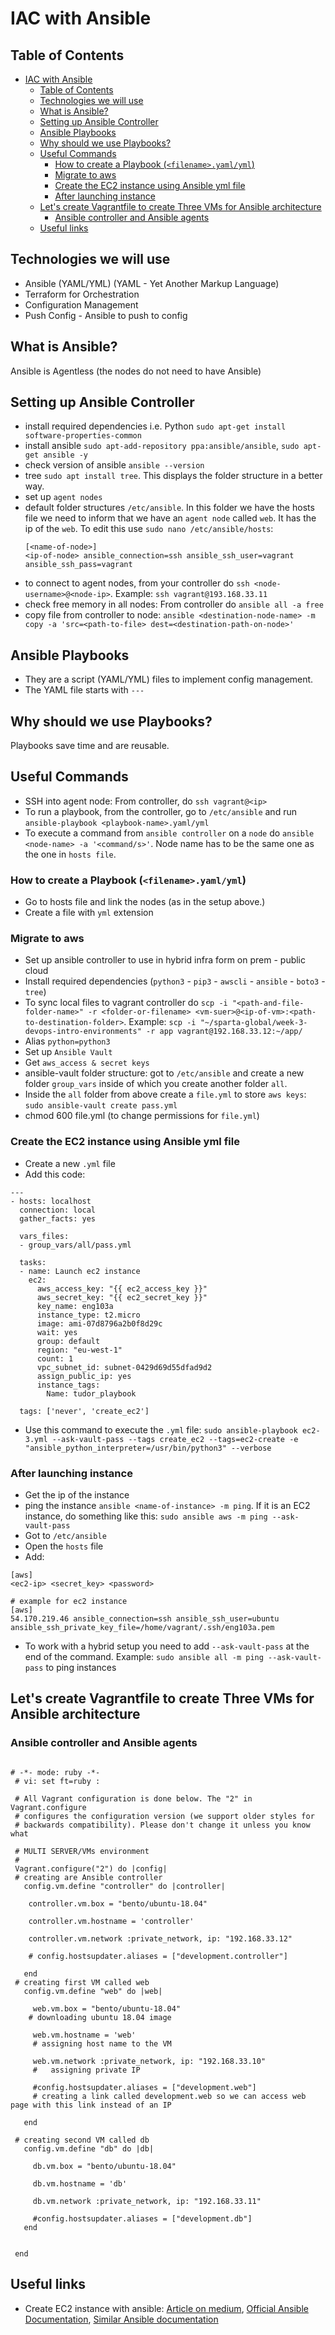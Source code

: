# IAC with Ansible

## Table of Contents

- [IAC with Ansible](#iac-with-ansible)
  - [Table of Contents](#table-of-contents)
  - [Technologies we will use](#technologies-we-will-use)
  - [What is Ansible?](#what-is-ansible)
  - [Setting up Ansible Controller](#setting-up-ansible-controller)
  - [Ansible Playbooks](#ansible-playbooks)
  - [Why should we use Playbooks?](#why-should-we-use-playbooks)
  - [Useful Commands](#useful-commands)
    - [How to create a Playbook (`<filename>.yaml/yml`)](#how-to-create-a-playbook-filenameyamlyml)
    - [Migrate to aws](#migrate-to-aws)
    - [Create the EC2 instance using Ansible yml file](#create-the-ec2-instance-using-ansible-yml-file)
    - [After launching instance](#after-launching-instance)
  - [Let's create Vagrantfile to create Three VMs for Ansible architecture](#lets-create-vagrantfile-to-create-three-vms-for-ansible-architecture)
    - [Ansible controller and Ansible agents](#ansible-controller-and-ansible-agents)
  - [Useful links](#useful-links)

## Technologies we will use

- Ansible (YAML/YML) (YAML - Yet Another Markup Language)
- Terraform for Orchestration
- Configuration Management
- Push Config - Ansible to push to config

## What is Ansible?

Ansible is Agentless (the nodes do not need to have Ansible)

## Setting up Ansible Controller

- install required dependencies i.e. Python `sudo apt-get install software-properties-common`
- install ansible `sudo apt-add-repository ppa:ansible/ansible`, `sudo apt-get ansible -y`
- check version of ansible `ansible --version`
- tree `sudo apt install tree`. This displays the folder structure in a better way.
- set up `agent nodes`
- default folder structures `/etc/ansible`. In this folder we have the hosts file we need to inform that we have an `agent node` called `web`. It has the ip of the `web`. To edit this use `sudo nano /etc/ansible/hosts`:
  ```
  [<name-of-node>]
  <ip-of-node> ansible_connection=ssh ansible_ssh_user=vagrant ansible_ssh_pass=vagrant
  ```
- to connect to agent nodes, from your controller do `ssh <node-username>@<node-ip>`. Example: `ssh vagrant@193.168.33.11`
- check free memory in all nodes: From controller do `ansible all -a free`
- copy file from controller to node: `ansible <destination-node-name> -m copy -a 'src=<path-to-file> dest=<destination-path-on-node>'`

## Ansible Playbooks

- They are a script (YAML/YML) files to implement config management.
- The YAML file starts with `---`

## Why should we use Playbooks?

Playbooks save time and are reusable.

## Useful Commands

- SSH into agent node: From controller, do `ssh vagrant@<ip>`
- To run a playbook, from the controller, go to `/etc/ansible` and run `ansible-playbook <playbook-name>.yaml/yml`
- To execute a command from `ansible controller` on a `node` do `ansible <node-name> -a '<command/s>'`. Node name has to be the same one as the one in `hosts file`.

### How to create a Playbook (`<filename>.yaml/yml`)

- Go to hosts file and link the nodes (as in the setup above.)
- Create a file with `yml` extension

### Migrate to aws

- Set up ansible controller to use in hybrid infra form on prem - public cloud
- Install required dependencies (`python3` - `pip3` - `awscli` - `ansible` - `boto3` - `tree`)
- To sync local files to vagrant controller do `scp -i "<path-and-file-folder-name>" -r <folder-or-filename> <vm-suer>@<ip-of-vm>:<path-to-destination-folder>`. Example: `scp -i "~/sparta-global/week-3-devops-intro-environments" -r app vagrant@192.168.33.12:~/app/`
- Alias `python=python3`
- Set up `Ansible Vault`
- Get `aws_access & secret keys`
- ansible-vault folder structure: got to `/etc/ansible` and create a new folder `group_vars` inside of which you create another folder `all`.
- Inside the `all` folder from above create a `file.yml` to store `aws keys`: `sudo ansible-vault create pass.yml`
- chmod 600 file.yml (to change permissions for `file.yml`)

### Create the EC2 instance using Ansible yml file

- Create a new `.yml` file
- Add this code:

```
---
- hosts: localhost
  connection: local
  gather_facts: yes

  vars_files:
  - group_vars/all/pass.yml

  tasks:
  - name: Launch ec2 instance
    ec2:
      aws_access_key: "{{ ec2_access_key }}"
      aws_secret_key: "{{ ec2_secret_key }}"
      key_name: eng103a
      instance_type: t2.micro
      image: ami-07d8796a2b0f8d29c
      wait: yes
      group: default
      region: "eu-west-1"
      count: 1
      vpc_subnet_id: subnet-0429d69d55dfad9d2
      assign_public_ip: yes
      instance_tags:
        Name: tudor_playbook

  tags: ['never', 'create_ec2']

```

- Use this command to execute the `.yml` file: `sudo ansible-playbook ec2-3.yml --ask-vault-pass --tags create_ec2 --tags=ec2-create -e "ansible_python_interpreter=/usr/bin/python3" --verbose`

### After launching instance

- Get the ip of the instance
- ping the instance `ansible <name-of-instance> -m ping`. If it is an EC2 instance, do something like this: `sudo ansible aws -m ping --ask-vault-pass`
- Got to `/etc/ansible`
- Open the `hosts` file
- Add:

```
[aws]
<ec2-ip> <secret_key> <password>

# example for ec2 instance
[aws]
54.170.219.46 ansible_connection=ssh ansible_ssh_user=ubuntu ansible_ssh_private_key_file=/home/vagrant/.ssh/eng103a.pem
```

- To work with a hybrid setup you need to add `--ask-vault-pass` at the end of the command. Example: `sudo ansible all -m ping --ask-vault-pass` to ping instances

## Let's create Vagrantfile to create Three VMs for Ansible architecture

### Ansible controller and Ansible agents

```

# -*- mode: ruby -*-
 # vi: set ft=ruby :

 # All Vagrant configuration is done below. The "2" in Vagrant.configure
 # configures the configuration version (we support older styles for
 # backwards compatibility). Please don't change it unless you know what

 # MULTI SERVER/VMs environment
 #
 Vagrant.configure("2") do |config|
 # creating are Ansible controller
   config.vm.define "controller" do |controller|

    controller.vm.box = "bento/ubuntu-18.04"

    controller.vm.hostname = 'controller'

    controller.vm.network :private_network, ip: "192.168.33.12"

    # config.hostsupdater.aliases = ["development.controller"]

   end
 # creating first VM called web
   config.vm.define "web" do |web|

     web.vm.box = "bento/ubuntu-18.04"
    # downloading ubuntu 18.04 image

     web.vm.hostname = 'web'
     # assigning host name to the VM

     web.vm.network :private_network, ip: "192.168.33.10"
     #   assigning private IP

     #config.hostsupdater.aliases = ["development.web"]
     # creating a link called development.web so we can access web page with this link instead of an IP

   end

 # creating second VM called db
   config.vm.define "db" do |db|

     db.vm.box = "bento/ubuntu-18.04"

     db.vm.hostname = 'db'

     db.vm.network :private_network, ip: "192.168.33.11"

     #config.hostsupdater.aliases = ["development.db"]
   end


 end
```

## Useful links

- Create EC2 instance with ansible: [Article on medium](https://medium.datadriveninvestor.com/devops-using-ansible-to-provision-aws-ec2-instances-3d70a1cb155f), [Official Ansible Documentation](https://docs.ansible.com/ansible/latest/collections/amazon/aws/ec2_module.html), [Similar Ansible documentation](https://docs.ansible.com/ansible/latest/collections/amazon/aws/ec2_instance_module.html#ansible-collections-amazon-aws-ec2-instance-module)

